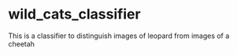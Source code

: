 # wild_cats_classifier
This is a classifier to distinguish images of leopard from images of a cheetah
